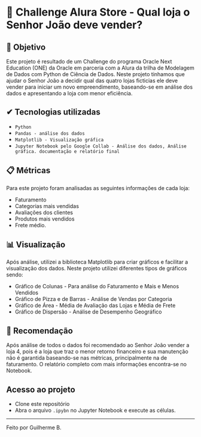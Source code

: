 # <h1> :department_store: Challenge Alura Store - Qual loja o Senhor João deve vender?</h1>
 ## :round_pushpin: Objetivo
<p>Este projeto é resultado de um Challenge do programa Oracle Next Education (ONE) da Oracle em parceria com a Alura da trilha de Modelagem de Dados com Python de Ciência de Dados. Neste projeto tinhamos que ajudar o Senhor João a decidir qual das quatro lojas ficticias ele deve vender para iniciar um novo empreendimento, baseando-se em análise dos dados e apresentando a loja com menor eficiência. </p>

 ## ✔ Tecnologias utilizadas
- ``Python``
- ``Pandas - análise dos dados``
- ``Matplotlib - Visualização gráfica``
- ``Jupyter Notebook pelo Google Collab - Análise dos dados, Análise gráfica. documentação e relatório final``

## :clipboard: Métricas
  Para este projeto foram analisadas as seguintes informações de cada loja:
  - Faturamento
  - Categorias mais vendidas
  - Avaliações dos clientes
  - Produtos mais vendidos
   - Frete médio.

## :bar_chart: Visualização
  Após análise, utilizei a biblioteca Matplotlib para criar gráficos e facilitar a visualização dos dados. Neste projeto utilizei diferentes tipos de gráficos sendo: 
- Gráfico de Colunas - Para análise do Faturamento e Mais e Menos Vendidos
- Gráfico de Pizza e de Barras - Análise de Vendas por Categoria
 - Gráfico de Área - Média de Avaliação das Lojas e Média de Frete
- Gráfico de Dispersão - Análise de Desempenho Geográfico

## :page_facing_up: Recomendação
Após análise de todos o dados foi recomendado ao Senhor João vender a loja 4, pois é a loja que traz o menor retorno financeiro e sua manutenção não é garantida baseando-se nas métricas, principalmente na de faturamento. O relatório completo com mais informações encontra-se no Notebook. 

##  Acesso ao projeto
 - Clone este repositório
  - Abra o arquivo `.ipybn` no Jupyter Notebook e execute as células.

-----
Feito por Guilherme B.
     

